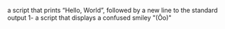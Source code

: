 a script that prints “Hello, World”, followed by a new line to the standard output
1- a script that displays a confused smiley "(Ôo)"
